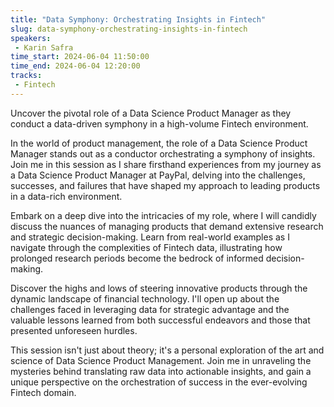 ```yaml
---
title: "Data Symphony: Orchestrating Insights in Fintech"
slug: data-symphony-orchestrating-insights-in-fintech
speakers:
 - Karin Safra
time_start: 2024-06-04 11:50:00
time_end: 2024-06-04 12:20:00
tracks:
 - Fintech
---
```


Uncover the pivotal role of a Data Science Product Manager as they conduct a data-driven symphony in a high-volume Fintech environment.
 
 
 
 In the world of product management, the role of a Data Science Product Manager stands out as a conductor orchestrating a symphony of insights. Join me in this session as I share firsthand experiences from my journey as a Data Science Product Manager at PayPal, delving into the challenges, successes, and failures that have shaped my approach to leading products in a data-rich environment.
 
 
 
 Embark on a deep dive into the intricacies of my role, where I will candidly discuss the nuances of managing products that demand extensive research and strategic decision-making. Learn from real-world examples as I navigate through the complexities of Fintech data, illustrating how prolonged research periods become the bedrock of informed decision-making.
 
 
 
 Discover the highs and lows of steering innovative products through the dynamic landscape of financial technology. I'll open up about the challenges faced in leveraging data for strategic advantage and the valuable lessons learned from both successful endeavors and those that presented unforeseen hurdles.
 
 
 
 This session isn't just about theory; it's a personal exploration of the art and science of Data Science Product Management. Join me in unraveling the mysteries behind translating raw data into actionable insights, and gain a unique perspective on the orchestration of success in the ever-evolving Fintech domain.